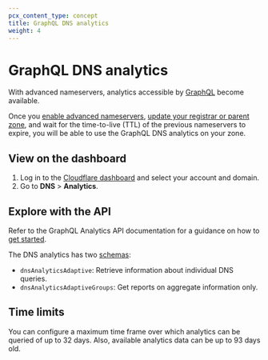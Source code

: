 ```yaml
---
pcx_content_type: concept
title: GraphQL DNS analytics
weight: 4
---
```


# GraphQL DNS analytics

With advanced nameservers, analytics accessible by [GraphQL](/analytics/graphql-api/) become available.

Once you [enable advanced nameservers](/dns/foundation-dns/setup/), [update your registrar or parent zone](/dns/nameservers/update-nameservers/), and wait for the time-to-live (TTL) of the previous nameservers to expire, you will be able to use the GraphQL DNS analytics on your zone.

## View on the dashboard

1. Log in to the [Cloudflare dashboard](https://dash.cloudflare.com/login) and select your account and domain.
2. Go to **DNS** > **Analytics**.

## Explore with the API

Refer to the GraphQL Analytics API documentation for a guidance on how to [get started](/analytics/graphql-api/getting-started/).

The DNS analytics has two [schemas](/analytics/graphql-api/getting-started/querying-basics/):

- `dnsAnalyticsAdaptive`: Retrieve information about individual DNS queries.
- `dnsAnalyticsAdaptiveGroups`: Get reports on aggregate information only.

## Time limits

You can configure a maximum time frame over which analytics can be queried of up to 32 days. Also, available analytics data can be up to 93 days old.
